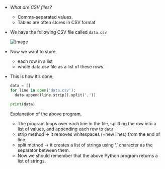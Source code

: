 
- *What are CSV files?*
    - Comma-separated values.
    - Tables are often stores in CSV format
    
- We have the following CSV file called `data.csv`
  
  
  ![image](https://user-images.githubusercontent.com/90096354/221406084-c7623df9-8c66-4514-91c3-4a3632583895.png)

    
- Now we want to store,
    - each row in a list
    - whole data.csv file as a list of these rows.

- This is how it’s done,
    
    ```python
    data = []
    for line in open('data.csv'):
      data.append(line.strip().split(','))
    
    print(data)
    ```
    
    Explanation of the above program,
    
    - The program loops over each line in the file, splitting the row into a list of values, and appending each row to `data`
    - strip method → it removes whitespaces (+new lines) from the end of line
    - split method → it creates a list of strings using ‘,’ character as the separator between them.
    - Now we should remember that the above Python program returns a list of strings.
